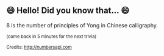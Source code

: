 ## 😄 Hello! Did you know that... 😄
8 is the number of principles of Yong in Chinese calligraphy.

<sup>(come back in 5 minutes for the next trivia)</sup>


<sup>Credits: http://numbersapi.com</sup>
